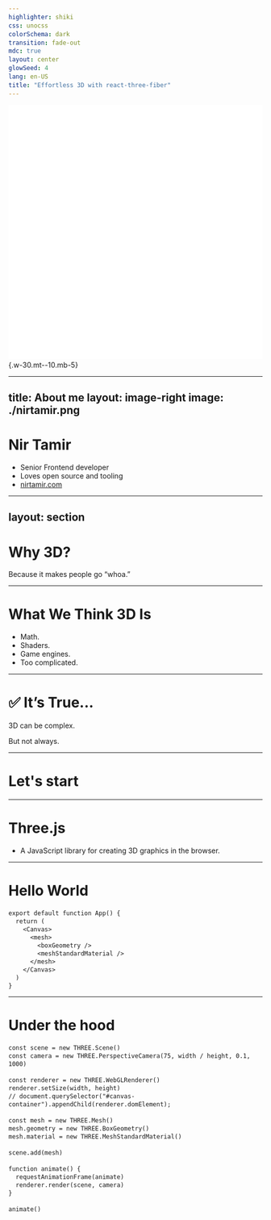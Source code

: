 ```yaml
---
highlighter: shiki
css: unocss
colorSchema: dark
transition: fade-out
mdc: true
layout: center
glowSeed: 4
lang: en-US
title: "Effortless 3D with react-three-fiber"
---
```


![](./nirtamir-animate.svg){.w-30.mt--10.mb-5}

---
title: About me
layout: image-right
image: ./nirtamir.png
---

# Nir Tamir

- Senior Frontend developer
- Loves open source and tooling
- <mdi-web /> [nirtamir.com](https://nirtamir.com)

<!--
Before we dive in, let me introduce myself. I'm Nir Tamir, a senior frontend developer passionate about open source and tooling. I work with early-stage startups, helping them leverage cutting-edge technologies like AI.
-->

---
layout: section
---
# Why 3D?

<div v-click class="text-2xl">Because it makes people go “whoa.”</div>

---

# What We Think 3D Is

- Math.
- Shaders.
- Game engines.
- Too complicated.

---

# ✅ It’s True...

3D can be complex.

But not always.

---

# Let's start

---

# Three.js

- A JavaScript library for creating 3D graphics in the browser.

---

# Hello World

```tsx
export default function App() {
  return (
    <Canvas>
      <mesh>
        <boxGeometry />
        <meshStandardMaterial />
      </mesh>
    </Canvas>
  )
}
```

---

# Under the hood

```tsx
const scene = new THREE.Scene()
const camera = new THREE.PerspectiveCamera(75, width / height, 0.1, 1000)

const renderer = new THREE.WebGLRenderer()
renderer.setSize(width, height)
// document.querySelector("#canvas-container").appendChild(renderer.domElement);

const mesh = new THREE.Mesh()
mesh.geometry = new THREE.BoxGeometry()
mesh.material = new THREE.MeshStandardMaterial()

scene.add(mesh)

function animate() {
  requestAnimationFrame(animate)
  renderer.render(scene, camera)
}

animate()
```
